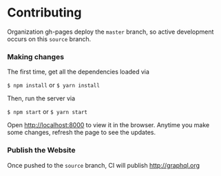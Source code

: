 # Contributing

Organization gh-pages deploy the `master` branch, so active development occurs
on this `source` branch.

### Making changes

The first time, get all the dependencies loaded via

`$ npm install` or `$ yarn install`

Then, run the server via

`$ npm start` or `$ yarn start`

Open [http://localhost:8000](http://localhost:8000) to view it in the browser.
Anytime you make some changes, refresh the page to see the updates.

### Publish the Website

Once pushed to the `source` branch, CI will publish http://graphql.org
